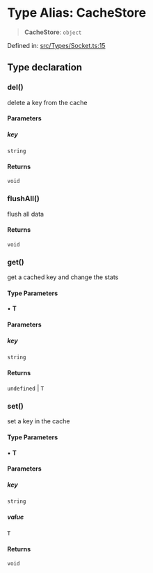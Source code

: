 # Type Alias: CacheStore

> **CacheStore**: `object`

Defined in: [src/Types/Socket.ts:15](https://github.com/Fokusdotid/Baileys/blob/039f28db78950e3bac7c407f144ea390dcdf207d/src/Types/Socket.ts#L15)

## Type declaration

### del()

delete a key from the cache

#### Parameters

##### key

`string`

#### Returns

`void`

### flushAll()

flush all data

#### Returns

`void`

### get()

get a cached key and change the stats

#### Type Parameters

• **T**

#### Parameters

##### key

`string`

#### Returns

`undefined` \| `T`

### set()

set a key in the cache

#### Type Parameters

• **T**

#### Parameters

##### key

`string`

##### value

`T`

#### Returns

`void`

